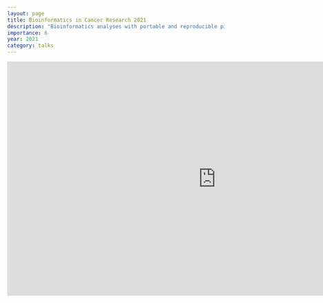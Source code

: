 ```yaml
---
layout: page
title: Bioinformatics in Cancer Research 2021
description: "Bioinformatics analyses with portable and reproducible pipelines on public data"
importance: 6
year: 2021
category: talks
---
```


<div class="row justify-content-sm-center">
    <iframe width="966" height="543" src="https://www.youtube.com/embed/HaAk9flXW0Q" title="Friederike Hanssen - Bioinformatics analyses with portable and reproducible pipelines on public data" frameborder="0" allow="accelerometer; autoplay; clipboard-write; encrypted-media; gyroscope; picture-in-picture; web-share" allowfullscreen></iframe>
</div>

